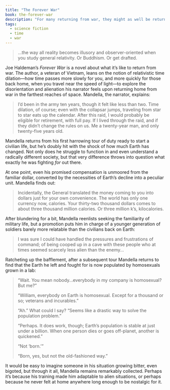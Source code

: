 ```yaml
---
title: "The Forever War"
book: the-forever-war
description: "For many returning from war, they might as well be returning to another planet."
tags:
  - science fiction
  - time
  - war
---
```


> …the way all reality becomes illusory and observer-oriented when you study general relativity. Or Buddhism. Or get drafted.

Joe Haldeman’s *Forever War* is a novel about what it’s like to return from war. The author, a veteran of Vietnam, leans on the notion of relativistic time dilation—how time passes more slowly for you, and more quickly for those back home, when you travel near the speed of light—to explore the disorientation and alienation his narrator feels upon returning home from war in the farthest reaches of space. Mandella, the narrator, explains:

> I’d been in the army ten years, though it felt like less than two. Time dilation, of course; even with the collapsar jumps, traveling from star to star eats up the calendar. After this raid, I would probably be eligible for retirement, with full pay. If I lived through the raid, and if they didn’t change the rules on us. Me a twenty-year man, and only twenty-five years old.

Mandella returns from his first harrowing tour of duty ready to start a civilian life, but he’s doubly hit with the shock of how much Earth has changed. Not only does he struggle to function in and even understand a radically different society, but that very difference throws into question what exactly he was fighting *for* out there. 

At one point, even his promised compensation is unmoored from the familiar dollar, converted by the necessities of Earth’s decline into a peculiar unit. Mandella finds out:

> Incidentally, the General translated the money coming to you into dollars just for your own convenience. The world has only one currency now, calories. Your thirty-two thousand dollars comes to about three thousand million calories. Or three million k’s, kilocalories.

After blundering for a bit, Mandella reenlists seeking the familiarity of military life, but a promotion puts him in charge of a younger generation of soldiers barely more relatable than the civilians back on Earth:

> I was sure I could have handled the pressures and frustrations of command; of being cooped up in a cave with these people who at times seemed scarcely less alien than the enemy…

Ratcheting up the bafflement, after a subsequent tour Mandella returns to find that the Earth he left and fought for is now populated by homosexuals grown in a lab:

> “Wait. You mean nobody…everybody in my company is homosexual? But me?”
>
> “William, everybody on Earth is homosexual. Except for a thousand or so; veterans and incurables.”
>
> “Ah.” What could I say? “Seems like a drastic way to solve the population problem.”
>
> “Perhaps. It does work, though; Earth’s population is stable at just under a billion. When one person dies or goes off-planet, another is quickened.”
>
> “Not ‘born.’”
>
> “Born, yes, but not the old-fashioned way.”

It would be easy to imagine someone in his situation growing bitter, even bigoted, but through it all, Mandella remains remarkably collected. Perhaps it’s because his training made him adaptable to alien situations, or perhaps because he never felt at home anywhere long enough to be nostalgic for it.